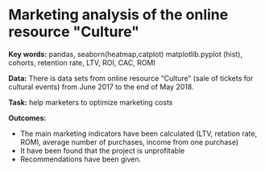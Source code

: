 # Marketing analysis of the online resource "Culture"

**Key words:** pandas, seaborn(heatmap,catplot) matplotlib.pyplot (hist), cohorts, retention rate, LTV, ROI, CAC, ROMI 

**Data:**  There is data sets from online resource “Culture” (sale of tickets for cultural events) from June 2017 to the end of May 2018.

**Task:** help marketers to optimize marketing costs

**Outcomes:**
- The main marketing indicators have been calculated (LTV, retation rate, ROMI, average number of purchases, income from one purchase)
- It have been found that the project is unprofitable
- Recommendations have been given.
